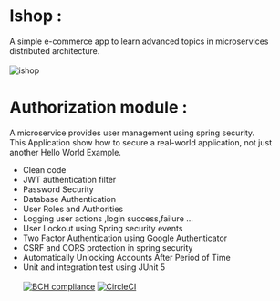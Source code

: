 # Ishop : 
A simple e-commerce app to learn advanced topics in microservices distributed architecture. <br><br>
![ishop](https://user-images.githubusercontent.com/16072199/187050357-5024061e-be6c-4f79-bc71-ac03b83e2311.png)

# Authorization module : 
A microservice provides user management using spring security. <br>
This Application show how to secure a real-world application, not just another Hello World Example.
- Clean code 
- JWT authentication filter
- Password Security
- Database Authentication
- User Roles and Authorities
- Logging user actions ,login success,failure ...
- User Lockout using Spring security events
- Two Factor Authentication using Google Authenticator
- CSRF and CORS protection in spring security
- Automatically Unlocking Accounts After Period of Time
- Unit and integration test using JUnit 5
<br><br>
[![BCH compliance](https://bettercodehub.com/edge/badge/e2rabi/IShop?branch=main)](https://bettercodehub.com/)
[![CircleCI](https://dl.circleci.com/status-badge/img/gh/e2rabi/IShop/tree/main.svg?style=svg&circle-token=bf598b1c63b0d194fcc9cb3da0f408b7e5bcb430)](https://dl.circleci.com/status-badge/redirect/gh/e2rabi/IShop/tree/main)